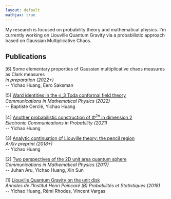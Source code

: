 ```yaml
---
layout: default
mathjax: true
---
```


My research is focused on probability theory and mathematical physics. I'm currently working on Liouville Quantum Gravity via a probabilistic approach based on Gaussian Multiplicative Chaos.

## Publications

[6] Some elementary properties of Gaussian multiplicative chaos measures as Clark measures  
_in preparation (2022+)_  
-- Yichao Huang, Eero Saksman

[5] [Ward identities in the $\mathfrak{sl}\_{3}$ Toda conformal field theory](https://arxiv.org/abs/2105.01362)  
_Communications in Mathematical Physics (2022)_  
-- Baptiste Cerclé, Yichao Huang

[4] [Another probabilistic construction of $\Phi^{2n}$ in dimension 2](http://arxiv.org/abs/2003.12535)  
_Electronic Communications in Probability (2021)_  
-- Yichao Huang

[3] [Analytic continuation of Liouville theory: the pencil region](https://arxiv.org/abs/1809.08650)  
_ArXiv preprint (2018+)_  
-- Yichao Huang

[2] [Two perspectives of the 2D unit area quantum sphere](http://arxiv.org/abs/1512.06190)  
_Communications in Mathematical Physics (2017)_  
-- Juhan Aru, Yichao Huang, Xin Sun

[1] [Liouville Quantum Gravity on the unit disk](http://arxiv.org/abs/1502.04343)  
_Annales de l'Institut Henri Poincaré (B) Probabilités et Statistiques (2018)_  
-- Yichao Huang, Rémi Rhodes, Vincent Vargas
